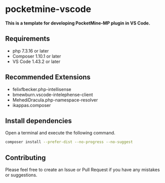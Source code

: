 # pocketmine-vscode

**This is a template for developing PocketMine-MP plugin in VS Code.**

## Requirements

- php 7.3.16 or later
- Composer 1.10.1 or later
- VS Code 1.43.2 or later

## Recommended Extensions

- felixfbecker.php-intellisense
- bmewburn.vscode-intelephense-client
- MehediDracula.php-namespace-resolver
- ikappas.composer

## Install dependencies

Open a terminal and execute the following command.

```bash
composer install --prefer-dist --no-progress --no-suggest
```

## Contributing

Please feel free to create an Issue or Pull Request if you have any mistakes or suggestions.
